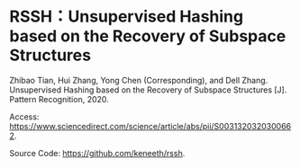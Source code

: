 # RSSH：Unsupervised Hashing based on the Recovery of Subspace Structures

Zhibao Tian, Hui Zhang, Yong Chen (Corresponding), and Dell Zhang. Unsupervised Hashing based on the Recovery of Subspace Structures [J]. Pattern Recognition, 2020.

Access: https://www.sciencedirect.com/science/article/abs/pii/S0031320320300662.

Source Code: https://github.com/keneeth/rssh.
